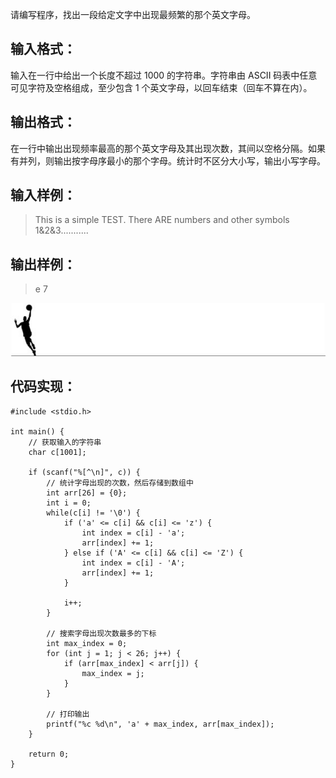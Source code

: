 请编写程序，找出一段给定文字中出现最频繁的那个英文字母。

## 输入格式：
输入在一行中给出一个长度不超过 1000 的字符串。字符串由 ASCII 码表中任意可见字符及空格组成，至少包含 1 个英文字母，以回车结束（回车不算在内）。

## 输出格式：
在一行中输出出现频率最高的那个英文字母及其出现次数，其间以空格分隔。如果有并列，则输出按字母序最小的那个字母。统计时不区分大小写，输出小写字母。

## 输入样例：
>This is a simple TEST.  There ARE numbers and other symbols 1&2&3...........

## 输出样例：
>e 7


![华丽的分割线](./【PAT乙级】1042-字符统计-(20-分)-C语言实现.assets/17731575-2b5bc7e4d5b64b69.jpg)


## 代码实现：
```
#include <stdio.h>

int main() {
    // 获取输入的字符串
    char c[1001];

    if (scanf("%[^\n]", c)) {
        // 统计字母出现的次数，然后存储到数组中
        int arr[26] = {0};
        int i = 0;
        while(c[i] != '\0') {
            if ('a' <= c[i] && c[i] <= 'z') {
                int index = c[i] - 'a';
                arr[index] += 1;
            } else if ('A' <= c[i] && c[i] <= 'Z') {
                int index = c[i] - 'A';
                arr[index] += 1;
            }

            i++;
        }

        // 搜索字母出现次数最多的下标
        int max_index = 0;
        for (int j = 1; j < 26; j++) {
            if (arr[max_index] < arr[j]) {
                max_index = j;
            }
        }

        // 打印输出
        printf("%c %d\n", 'a' + max_index, arr[max_index]);
    }

    return 0;
}
```

